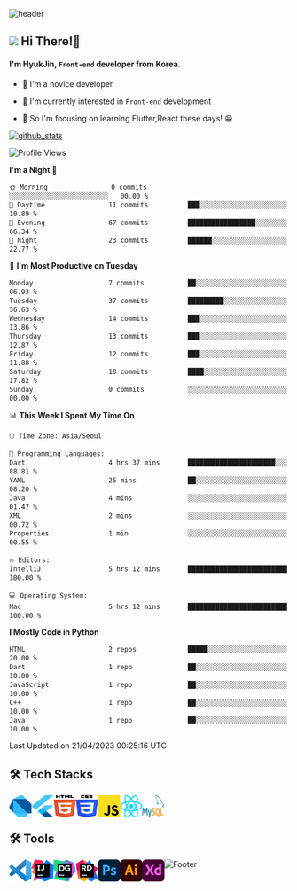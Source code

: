 

![header](https://capsule-render.vercel.app/api?type=waving&color=timeAuto&height=240&section=header&text=Hyuk%20Jin%20&fontSize=90&fontColor=FFFFFF&animation=twinkling)

## <img src="https://user-images.githubusercontent.com/76584961/216099537-e1b5f736-96a4-4dee-94f3-5f040a105cfa.gif" style="height: 30px"/> Hi There!👋
#### I'm HyukJin, <code>Front-end</code> developer from Korea.

- 🌱 I'm a novice developer 

- 🤔 I'm currently interested in <code>Front-end</code> development

- 🔭 So I'm focusing on learning Flutter,React these days! 😁


[![github_stats](https://github-readme-stats.vercel.app/api?username=Duxpiex&show_icons=true&hide_border=true)](https://github.com/EunsuSeo01)


<!-- [![Top Langs](https://github-readme-stats.vercel.app/api/top-langs/?username=Duxpiex&langs_count=8&title_color=eb1f6a&icon_color=e28905&text_color=999999&bg_color=27282200)](https://github.com/Duxpiex) -->

<!-- [![willianrod's wakatime stats](https://github-readme-stats.vercel.app/api/wakatime?username=willianrod)](https://github.com/anuraghazra/github-readme-stats) -->

<!--START_SECTION:waka-->
![Profile Views](http://img.shields.io/badge/Profile%20Views-354-blue)

**I'm a Night 🦉** 

```text
🌞 Morning                0 commits           ░░░░░░░░░░░░░░░░░░░░░░░░░   00.00 % 
🌆 Daytime                11 commits          ███░░░░░░░░░░░░░░░░░░░░░░   10.89 % 
🌃 Evening                67 commits          █████████████████░░░░░░░░   66.34 % 
🌙 Night                  23 commits          ██████░░░░░░░░░░░░░░░░░░░   22.77 % 
```
📅 **I'm Most Productive on Tuesday** 

```text
Monday                   7 commits           ██░░░░░░░░░░░░░░░░░░░░░░░   06.93 % 
Tuesday                  37 commits          █████████░░░░░░░░░░░░░░░░   36.63 % 
Wednesday                14 commits          ███░░░░░░░░░░░░░░░░░░░░░░   13.86 % 
Thursday                 13 commits          ███░░░░░░░░░░░░░░░░░░░░░░   12.87 % 
Friday                   12 commits          ███░░░░░░░░░░░░░░░░░░░░░░   11.88 % 
Saturday                 18 commits          ████░░░░░░░░░░░░░░░░░░░░░   17.82 % 
Sunday                   0 commits           ░░░░░░░░░░░░░░░░░░░░░░░░░   00.00 % 
```


📊 **This Week I Spent My Time On** 

```text
🕑︎ Time Zone: Asia/Seoul

💬 Programming Languages: 
Dart                     4 hrs 37 mins       ██████████████████████░░░   88.81 % 
YAML                     25 mins             ██░░░░░░░░░░░░░░░░░░░░░░░   08.20 % 
Java                     4 mins              ░░░░░░░░░░░░░░░░░░░░░░░░░   01.47 % 
XML                      2 mins              ░░░░░░░░░░░░░░░░░░░░░░░░░   00.72 % 
Properties               1 min               ░░░░░░░░░░░░░░░░░░░░░░░░░   00.55 % 

🔥 Editors: 
IntelliJ                 5 hrs 12 mins       █████████████████████████   100.00 % 

💻 Operating System: 
Mac                      5 hrs 12 mins       █████████████████████████   100.00 % 
```

**I Mostly Code in Python** 

```text
HTML                     2 repos             █████░░░░░░░░░░░░░░░░░░░░   20.00 % 
Dart                     1 repo              ██░░░░░░░░░░░░░░░░░░░░░░░   10.00 % 
JavaScript               1 repo              ██░░░░░░░░░░░░░░░░░░░░░░░   10.00 % 
C++                      1 repo              ██░░░░░░░░░░░░░░░░░░░░░░░   10.00 % 
Java                     1 repo              ██░░░░░░░░░░░░░░░░░░░░░░░   10.00 % 
```




 Last Updated on 21/04/2023 00:25:16 UTC
<!--END_SECTION:waka-->



<h2> 🛠 Tech Stacks</h2>
<a href="#" target="_blank"><img src="https://github.com/Duxpiex/Duxpiex/blob/main/img/dart.svg" width="40" height="40" align="left"/></a>
<a href="#" target="_blank"><img src="https://github.com/Duxpiex/Duxpiex/blob/main/img/flutter.svg" width="40" height="40" align="left"/></a>
<a href="#" target="_blank"><img src="https://github.com/Duxpiex/Duxpiex/blob/main/img/html-5.svg" width="40" height="40" align="left"/></a>
<a href="#" target="_blank"><img src="https://github.com/Duxpiex/Duxpiex/blob/main/img/css-3.svg" width="40" height="40" align="left"/></a>
<a href="#" target="_blank"><img src="https://github.com/Duxpiex/Duxpiex/blob/main/img/javascript.svg" width="40" height="40" align="left"/></a>
<a href="#" target="_blank"><img src="https://github.com/Duxpiex/Duxpiex/blob/main/img/react.svg" width="40" height="40" align="left"/></a>
<a href="#" target="_blank"><img src="https://github.com/Duxpiex/Duxpiex/blob/main/img/mysql.svg" width="40" height="40" align="left"/></a>
<br>
<br>
<h2> 🛠 Tools</h2>
<img src="https://github.com/Duxpiex/Duxpiex/blob/main/img/visual-studio-code.svg" width="40" height="40" align="left"/>
<img src="https://github.com/Duxpiex/Duxpiex/blob/main/img/intellij-idea.svg" width="40" height="40" align="left"/>
<img src="https://github.com/Duxpiex/Duxpiex/blob/main/img/datagrip.svg" width="40" height="40" align="left"/>
<img src="https://github.com/Duxpiex/Duxpiex/blob/main/img/rider.svg" width="40" height="40" align="left"/>
<a href="#" target="_blank"><img src="https://github.com/Duxpiex/Duxpiex/blob/main/img/adobe-photoshop.svg" width="40" height="40" align="left"/></a>
<a href="#" target="_blank"><img src="https://github.com/Duxpiex/Duxpiex/blob/main/img/adobe-illustrator.svg" width="40" height="40" align="left"/></a>
<a href="#" target="_blank"><img src="https://github.com/Duxpiex/Duxpiex/blob/main/img/adobe-xd.svg" width="40" height="40" align="left"/></a>


![Footer](https://capsule-render.vercel.app/api?type=waving&color=timeAuto&height=200&section=footer)



<!--
**Duxpiex/Duxpiex** is a ✨ _special_ ✨ repository because its `README.md` (this file) appears on your GitHub profile.

Here are some ideas to get you started:

- 🔭 I’m currently working on ...
- 🌱 I’m currently learning ...
- 👯 I’m looking to collaborate on ...
- 🤔 I’m looking for help with ...
- 💬 Ask me about ...
- 📫 How to reach me: ...
- 😄 Pronouns: ...
- ⚡ Fun fact: ...
-->

